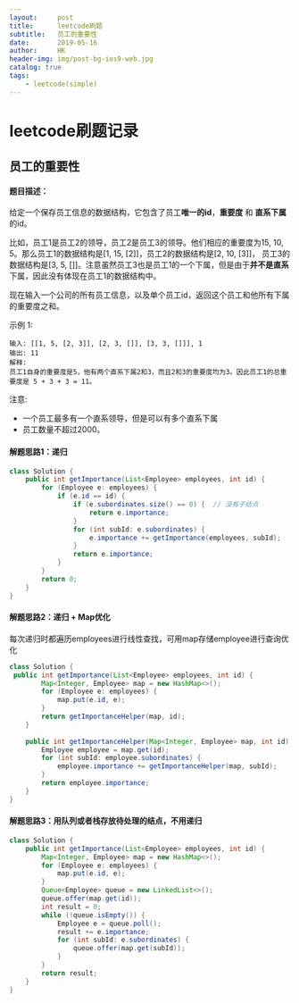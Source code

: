 ```yaml
---
layout:     post
title:      leetcode刷题
subtitle:   员工的重要性
date:       2019-05-16
author:     HK
header-img: img/post-bg-ios9-web.jpg
catalog: true
tags:
    - leetcode(simple)
---
```

# leetcode刷题记录
## 员工的重要性

#### 题目描述：
给定一个保存员工信息的数据结构，它包含了员工**唯一的id**，**重要度** 和 **直系下属**的id。

比如，员工1是员工2的领导，员工2是员工3的领导。他们相应的重要度为15, 10, 5。那么员工1的数据结构是[1, 15, [2]]，员工2的数据结构是[2, 10, [3]]，
员工3的数据结构是[3, 5, []]。注意虽然员工3也是员工1的一个下属，但是由于**并不是直系**下属，因此没有体现在员工1的数据结构中。

现在输入一个公司的所有员工信息，以及单个员工id，返回这个员工和他所有下属的重要度之和。

示例 1:

    输入: [[1, 5, [2, 3]], [2, 3, []], [3, 3, []]], 1
    输出: 11
    解释:
    员工1自身的重要度是5，他有两个直系下属2和3，而且2和3的重要度均为3。因此员工1的总重要度是 5 + 3 + 3 = 11。
注意:

* 一个员工最多有一个直系领导，但是可以有多个直系下属
* 员工数量不超过2000。

#### 解题思路1：递归
```java
class Solution {
    public int getImportance(List<Employee> employees, int id) {
        for (Employee e: employees) { 
            if (e.id == id) {
                if (e.subordinates.size() == 0) {  // 没有子结点
                    return e.importance;
                }
                for (int subId: e.subordinates) {
                    e.importance += getImportance(employees, subId);
                }
                return e.importance;
            }
        }
        return 0;
    }
}
```

#### 解题思路2：递归 + Map优化 
每次递归时都遍历employees进行线性查找，可用map存储employee进行查询优化
```java
class Solution {
 public int getImportance(List<Employee> employees, int id) {
        Map<Integer, Employee> map = new HashMap<>();
        for (Employee e: employees) {
            map.put(e.id, e);
        }
        return getImportanceHelper(map, id);
    }
    
    public int getImportanceHelper(Map<Integer, Employee> map, int id) {
        Employee employee = map.get(id);
        for (int subId: employee.subordinates) {
            employee.importance += getImportanceHelper(map, subId);
        }
        return employee.importance;
    }
}
```

#### 解题思路3：用队列或者栈存放待处理的结点，不用递归
```java
class Solution {
    public int getImportance(List<Employee> employees, int id) {
        Map<Integer, Employee> map = new HashMap<>();
        for (Employee e: employees) {
            map.put(e.id, e);
        }
        Queue<Employee> queue = new LinkedList<>();
        queue.offer(map.get(id));
        int result = 0;
        while (!queue.isEmpty()) {
            Employee e = queue.poll();
            result += e.importance;
            for (int subId: e.subordinates) {
                queue.offer(map.get(subId));
            }
        }
        return result;
    }
}
```


